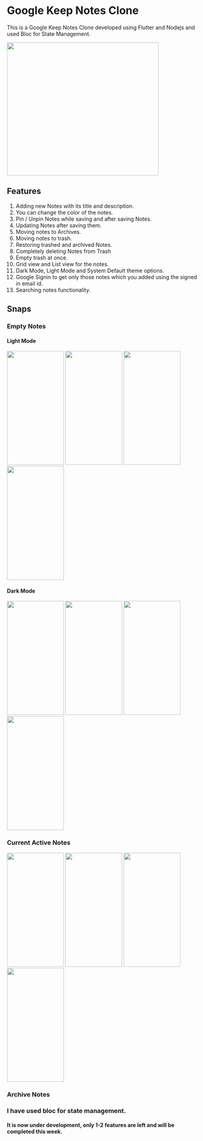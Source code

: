 # Google Keep Notes Clone
This is a Google Keep Notes Clone developed using Flutter and Nodejs and used Bloc for State Management.

<image src="https://github.com/Priyanshu078/google_keep_notes_clone/assets/66347715/748bd2e0-ee45-49f3-8dbf-b346c2b86548"  width="400" height="350" >

## Features

  1. Adding new Notes with its title and description.
  2. You can change the color of the notes.
  3. Pin / Unpin Notes while saving and after saving Notes.
  4. Updating Notes after saving them.
  5. Moving notes to Archives.
  6. Moving notes to trash.
  7. Restoring trashed and archived Notes.
  8. Completely deleting Notes from Trash
  9. Empty trash at once.
  10. Grid view and List view for the notes.
  11. Dark Mode, Light Mode and System Default theme options.
  12. Google Signin to get only those notes which you added using the signed in email id.
  13. Searching notes functionality.

## Snaps

### Empty Notes
   #### Light Mode
  <image src="https://github.com/Priyanshu078/google_keep_notes_clone/assets/66347715/1365a234-288a-471d-8921-0d185e522fea"  width="150" height="300" >
  <image src="https://github.com/Priyanshu078/google_keep_notes_clone/assets/66347715/901a0b91-90c6-439a-b102-8bbbc430d690"  width="150" height="300" >
  <image src="https://github.com/Priyanshu078/google_keep_notes_clone/assets/66347715/f8ebeeb5-2622-47a2-bb7b-191ef96c9d56"  width="150" height="300" >
  <image src="https://github.com/Priyanshu078/google_keep_notes_clone/assets/66347715/e9fc7a2d-e614-499d-b95a-a0c0abe1fdb9"  width="150" height="300" >

   #### Dark Mode
  <image src="https://github.com/Priyanshu078/google_keep_notes_clone/assets/66347715/289a47cb-673e-4d75-9cc6-b1762b1e639f"  width="150" height="300" >
  <image src="https://github.com/Priyanshu078/google_keep_notes_clone/assets/66347715/5ca03172-4de7-4620-a15c-18457a775cc5"  width="150" height="300" >
  <image src="https://github.com/Priyanshu078/google_keep_notes_clone/assets/66347715/a9aed818-bb42-444b-9368-f9d85724e8d2"  width="150" height="300" >
  <image src="https://github.com/Priyanshu078/google_keep_notes_clone/assets/66347715/73302b9d-f8e5-4101-81c7-4a0174da3b14"  width="150" height="300" >


### Current Active Notes
<image src="https://github.com/Priyanshu078/google_keep_notes_clone/assets/66347715/d866525e-5b21-41bd-b55d-1378013ca8c1"  width="150" height="300" >

<image src="https://github.com/Priyanshu078/google_keep_notes_clone/assets/66347715/bc2005c5-db9e-434e-826a-61e603f7f94c"  width="150" height="300" >

<image src="https://github.com/Priyanshu078/google_keep_notes_clone/assets/66347715/d61ce547-c1a9-4ef8-95f5-f1f4148c196f"  width="150" height="300" >

<image src="https://github.com/Priyanshu078/google_keep_notes_clone/assets/66347715/61328b01-0c7a-4ca2-824d-67fa4555b781"  width="150" height="300" >


### Archive Notes




### I have used bloc for state management.

#### It is now under development, only 1-2 features are left and will be completed this week.
